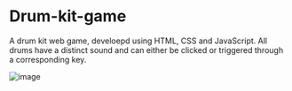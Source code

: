 # Drum-kit-game
A drum kit web game, develoepd using HTML, CSS and JavaScript.
All drums have a distinct sound and can either be clicked or triggered through a corresponding key. 

![image](https://user-images.githubusercontent.com/93775985/218649605-76321c2c-904d-4ef7-bce0-fa5ec98ae78a.png)
